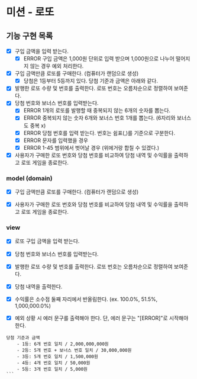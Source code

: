 # 미션 - 로또

## 기능 구현 목록
- [x] 구입 금액을 입력 받는다.
    - [x] ERROR 구입 금액은 1,000원 단위로 입력 받으며 1,000원으로 나누어 떨어지지 않는 경우 예외 처리한다.
- [x] 구입 금액만큼 로또를 구매한다. (컴퓨터가 랜덤으로 생성)
    - [x] 당첨은 1등부터 5등까지 있다. 당첨 기준과 금액은 아래와 같다.
- [x] 발행한 로또 수량 및 번호를 출력한다. 로또 번호는 오름차순으로 정렬하여 보여준다.
- [x] 당첨 번호와 보너스 번호를 입력받는다.
    - [x] ERROR 1개의 로또를 발행할 때 중복되지 않는 6개의 숫자를 뽑는다.
    - [x] ERROR 중복되지 않는 숫자 6개와 보너스 번호 1개를 뽑는다. (6자리와 보너스도 중복 x)
    - [x] ERROR 당첨 번호를 입력 받는다. 번호는 쉼표(,)를 기준으로 구분한다.
    - [x] ERROR 문자를 입력했을 경우
    - [x] ERROR 1-45 범위에서 벗어날 경우 (위에거랑 합칠 수 있겠다.)
- [x] 사용자가 구매한 로또 번호와 당첨 번호를 비교하여 당첨 내역 및 수익률을 출력하고 로또 게임을 종료한다.

### model (domain)
- [x] 구입 금액만큼 로또를 구매한다. (컴퓨터가 랜덤으로 생성)
- [x] 사용자가 구매한 로또 번호와 당첨 번호를 비교하여 당첨 내역 및 수익률을 출력하고 로또 게임을 종료한다.


### view
- [x] 로또 구입 금액을 입력 받는다.
- [x] 당첨 번호와 보너스 번호를 입력받는다.
- [x] 발행한 로또 수량 및 번호를 출력한다. 로또 번호는 오름차순으로 정렬하여 보여준다.
- [x] 당첨 내역을 출력한다.
- [x] 수익률은 소수점 둘째 자리에서 반올림한다. (ex. 100.0%, 51.5%, 1,000,000.0%)
- [x] 예외 상황 시 에러 문구를 출력해야 한다. 단, 에러 문구는 "[ERROR]"로 시작해야 한다.




````
당첨 기준과 금액
    - 1등: 6개 번호 일치 / 2,000,000,000원
    - 2등: 5개 번호 + 보너스 번호 일치 / 30,000,000원
    - 3등: 5개 번호 일치 / 1,500,000원
    - 4등: 4개 번호 일치 / 50,000원
    - 5등: 3개 번호 일치 / 5,000원
```